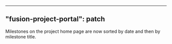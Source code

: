 
---
"fusion-project-portal": patch
--- 
Milestones on the project home  page are now sorted  by date and then by milestone title.
